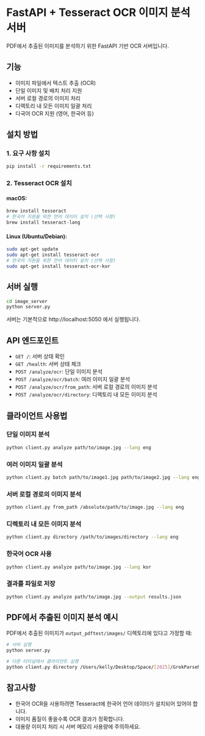 # FastAPI + Tesseract OCR 이미지 분석 서버

PDF에서 추출된 이미지를 분석하기 위한 FastAPI 기반 OCR 서버입니다.

## 기능

- 이미지 파일에서 텍스트 추출 (OCR)
- 단일 이미지 및 배치 처리 지원
- 서버 로컬 경로의 이미지 처리
- 디렉토리 내 모든 이미지 일괄 처리
- 다국어 OCR 지원 (영어, 한국어 등)

## 설치 방법

### 1. 요구 사항 설치

```bash
pip install -r requirements.txt
```

### 2. Tesseract OCR 설치

#### macOS:
```bash
brew install tesseract
# 한국어 지원을 위한 언어 데이터 설치 (선택 사항)
brew install tesseract-lang
```

#### Linux (Ubuntu/Debian):
```bash
sudo apt-get update
sudo apt-get install tesseract-ocr
# 한국어 지원을 위한 언어 데이터 설치 (선택 사항)
sudo apt-get install tesseract-ocr-kor
```

## 서버 실행

```bash
cd image_server
python server.py
```

서버는 기본적으로 http://localhost:5050 에서 실행됩니다.

## API 엔드포인트

- `GET /`: 서버 상태 확인
- `GET /health`: 서버 상태 체크
- `POST /analyze/ocr`: 단일 이미지 분석
- `POST /analyze/ocr/batch`: 여러 이미지 일괄 분석
- `POST /analyze/ocr/from_path`: 서버 로컬 경로의 이미지 분석
- `POST /analyze/ocr/directory`: 디렉토리 내 모든 이미지 분석

## 클라이언트 사용법

### 단일 이미지 분석
```bash
python client.py analyze path/to/image.jpg --lang eng
```

### 여러 이미지 일괄 분석
```bash
python client.py batch path/to/image1.jpg path/to/image2.jpg --lang eng
```

### 서버 로컬 경로의 이미지 분석
```bash
python client.py from_path /absolute/path/to/image.jpg --lang eng
```

### 디렉토리 내 모든 이미지 분석
```bash
python client.py directory /path/to/images/directory --lang eng
```

### 한국어 OCR 사용
```bash
python client.py analyze path/to/image.jpg --lang kor
```

### 결과를 파일로 저장
```bash
python client.py analyze path/to/image.jpg --output results.json
```

## PDF에서 추출된 이미지 분석 예시

PDF에서 추출된 이미지가 `output_pdftest/images/` 디렉토리에 있다고 가정할 때:

```bash
# 서버 실행
python server.py

# 다른 터미널에서 클라이언트 실행
python client.py directory /Users/kelly/Desktop/Space/[2025]/GrokParseNoteLM/output_pdftest/images --output ocr_results.json
```

## 참고사항

- 한국어 OCR을 사용하려면 Tesseract에 한국어 언어 데이터가 설치되어 있어야 합니다.
- 이미지 품질이 좋을수록 OCR 결과가 정확합니다.
- 대용량 이미지 처리 시 서버 메모리 사용량에 주의하세요.
